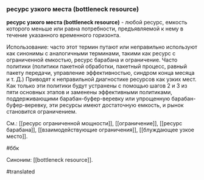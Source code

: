 ### ресурс узкого места (bottleneck resource)

**ресурс узкого места (bottleneck resource)** - любой ресурс, емкость которого меньше или равна потребности, предъявляемой к нему в течение указанного временного горизонта.

Использование: часто этот термин путают или неправильно используют как синонимы с аналогичными терминами, такими как ресурс с ограниченной емкостью, ресурс барабана и ограничение. Часто политики (политики пакетной обработки, пакетный процесс, равный пакету передачи, управление эффективностью, синдром конца месяца и т. Д.) Приводят к неправильной диагностике ресурсов как узких мест. Как только эти политики будут устранены с помощью шагов 2 и 3 из пяти основных этапов и заменены эффективными политиками, поддерживающими барабан-буфер-веревку или упрощенную барабан-буфер-веревку, эти ресурсы имеют достаточную емкость, и рынок становится ограничением.

См.: [[ресурс ограниченной мощности]], [[ограничение]], [[ресурс барабана]], [[взаимодействующие ограничения]], [[блуждающее узкое место]].

#ббк

Синоним: [[bottleneck resource]].

#translated
